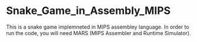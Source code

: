 # Snake_Game_in_Assembly_MIPS

This is a snake game implemneted in MIPS assembley language.
In order to run the code, you will need MARS (MIPS Assembler and Runtime Simulator).
